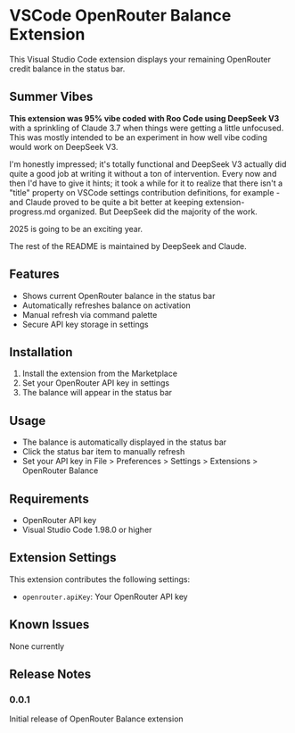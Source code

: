 # VSCode OpenRouter Balance Extension

This Visual Studio Code extension displays your remaining OpenRouter credit balance in the status bar.

## Summer Vibes

**This extension was 95% vibe coded with Roo Code using DeepSeek V3** with a sprinkling of Claude 3.7 when things were getting a little unfocused. This was mostly intended to be an experiment in how well vibe coding would work on DeepSeek V3.

I'm honestly impressed; it's totally functional and DeepSeek V3 actually did quite a good job at writing it without a ton of intervention. Every now and then I'd have to give it hints; it took a while for it to realize that there isn't a "title" property on VSCode settings contribution definitions, for example - and Claude proved to be quite a bit better at keeping extension-progress.md organized. But DeepSeek did the majority of the work.

2025 is going to be an exciting year.

The rest of the README is maintained by DeepSeek and Claude.

## Features

- Shows current OpenRouter balance in the status bar
- Automatically refreshes balance on activation
- Manual refresh via command palette
- Secure API key storage in settings

## Installation

1. Install the extension from the Marketplace
2. Set your OpenRouter API key in settings
3. The balance will appear in the status bar

## Usage

- The balance is automatically displayed in the status bar
- Click the status bar item to manually refresh
- Set your API key in File > Preferences > Settings > Extensions > OpenRouter Balance

## Requirements

- OpenRouter API key
- Visual Studio Code 1.98.0 or higher

## Extension Settings

This extension contributes the following settings:

* `openrouter.apiKey`: Your OpenRouter API key

## Known Issues

None currently

## Release Notes

### 0.0.1

Initial release of OpenRouter Balance extension
